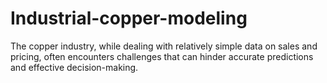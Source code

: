 # Industrial-copper-modeling
The copper industry, while dealing with relatively simple data on sales and pricing, often encounters challenges that can hinder accurate predictions and effective decision-making.
